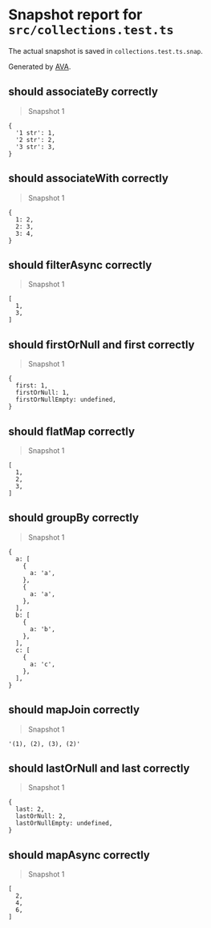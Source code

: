 # Snapshot report for `src/collections.test.ts`

The actual snapshot is saved in `collections.test.ts.snap`.

Generated by [AVA](https://avajs.dev).

## should associateBy correctly

> Snapshot 1

    {
      '1 str': 1,
      '2 str': 2,
      '3 str': 3,
    }

## should associateWith correctly

> Snapshot 1

    {
      1: 2,
      2: 3,
      3: 4,
    }

## should filterAsync correctly

> Snapshot 1

    [
      1,
      3,
    ]

## should firstOrNull and first correctly

> Snapshot 1

    {
      first: 1,
      firstOrNull: 1,
      firstOrNullEmpty: undefined,
    }

## should flatMap correctly

> Snapshot 1

    [
      1,
      2,
      3,
    ]

## should groupBy correctly

> Snapshot 1

    {
      a: [
        {
          a: 'a',
        },
        {
          a: 'a',
        },
      ],
      b: [
        {
          a: 'b',
        },
      ],
      c: [
        {
          a: 'c',
        },
      ],
    }

## should mapJoin correctly

> Snapshot 1

    '(1), (2), (3), (2)'

## should lastOrNull and last correctly

> Snapshot 1

    {
      last: 2,
      lastOrNull: 2,
      lastOrNullEmpty: undefined,
    }

## should mapAsync correctly

> Snapshot 1

    [
      2,
      4,
      6,
    ]
